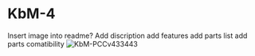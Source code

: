 # KbM-4
Insert image into readme?
Add discription 
add features
add parts list
add parts comatibility
![KbM-PCCv433443](https://github.com/user-attachments/assets/34bc65c5-8de1-45f4-876d-6c6494b32a2d)
